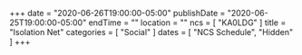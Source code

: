 +++
date = "2020-06-26T19:00:00-05:00"
publishDate = "2020-06-25T19:00:00-05:00"
endTime = ""
location = ""
ncs = [ "KA0LDG" ]
title = "Isolation Net"
categories = [ "Social" ]
dates = [ "NCS Schedule", "Hidden" ]
+++
